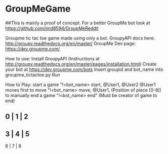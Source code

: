 # GroupMeGame
##This is mainly a proof of concept. For a better GroupMe bot look at https://github.com/imd8594/GroupMeReddit

Groupme tic tac toe game made using only a bot.
GroupyAPI docs here: http://groupy.readthedocs.org/en/master/
GroupMe Dev page: https://dev.groupme.com/

How to use:
  Install GroupyAPI (Instructions at http://groupy.readthedocs.org/en/master/pages/installation.html)
  Create your bot at https://dev.groupme.com/bots
  Insert groupid and bot_name into groupme_tictactoe.py
  Run

How to Play:
  start a game "!<bot_name> start, @User1, @User2
  @User1 moves first
  to move "!<bot_name> move, @User1, (Position of piece [0-8])
  to manually end a game "!<bot_name> end" (Must be creator of game to end)
  
   0 | 1 | 2 
  -----------
   3 | 4 | 5
  -----------
   6 | 7 | 8

